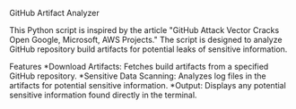 GitHub Artifact Analyzer

This Python script is inspired by the article "GitHub Attack Vector Cracks Open Google, Microsoft, AWS Projects."
The script is designed to analyze GitHub repository build artifacts for potential leaks of sensitive information.

Features
*Download Artifacts: Fetches build artifacts from a specified GitHub repository.
*Sensitive Data Scanning: Analyzes log files in the artifacts for potential sensitive information.
*Output: Displays any potential sensitive information found directly in the terminal.